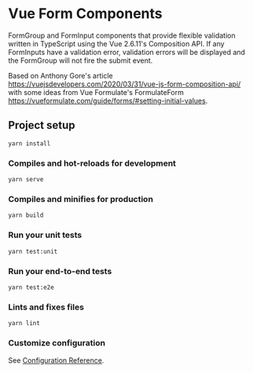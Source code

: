 # Vue Form Components
FormGroup and FormInput components that provide flexible validation written in TypeScript using the Vue 2.6.11's Composition API. If any FormInputs have a validation error, validation errors will be displayed and the FormGroup will not fire the submit event.

Based on Anthony Gore's article https://vuejsdevelopers.com/2020/03/31/vue-js-form-composition-api/ with some ideas from Vue Formulate's FormulateForm https://vueformulate.com/guide/forms/#setting-initial-values.

## Project setup
```
yarn install
```

### Compiles and hot-reloads for development
```
yarn serve
```

### Compiles and minifies for production
```
yarn build
```

### Run your unit tests
```
yarn test:unit
```

### Run your end-to-end tests
```
yarn test:e2e
```

### Lints and fixes files
```
yarn lint
```

### Customize configuration
See [Configuration Reference](https://cli.vuejs.org/config/).
